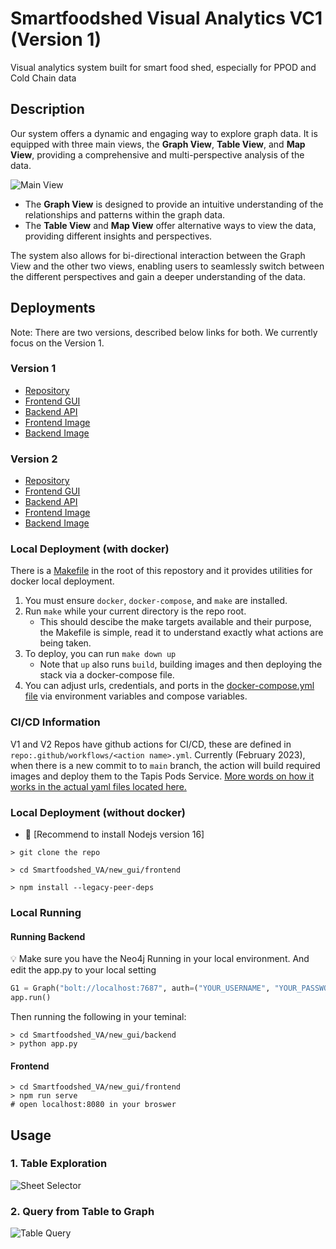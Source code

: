 # Smartfoodshed Visual Analytics VC1 (Version 1)
Visual analytics system built for smart food shed, especially for PPOD and Cold Chain data
## Description 
Our system offers a dynamic and engaging way to explore graph data. It is equipped with three main views, the **Graph View**, **Table View**, and **Map View**, providing a comprehensive and multi-perspective analysis of the data. 

![Main View](https://github.com/ICICLE-ai/Smartfoodshed_VA_VC1/blob/main/frontend/src/assets/mainView.png?raw=true)

* The **Graph View** is designed to provide an intuitive understanding of the relationships and patterns within the graph data. 
* The **Table View** and **Map View** offer alternative ways to view the data, providing different insights and perspectives. 
  
The system also allows for bi-directional interaction between the Graph View and the other two views, enabling users to seamlessly switch between the different perspectives and gain a deeper understanding of the data.


## Deployments
Note: There are two versions, described below links for both. We currently focus on the Version 1. 
### Version 1
* [Repository](https://github.com/ICICLE-ai/Smartfoodshed_VA_VC1)  
* [Frontend GUI](https://vaapifrontend.pods.icicle.tapis.io/)  
* [Backend API](https://vaapibackend.pods.icicle.tapis.io/)
* [Frontend Image](https://hub.docker.com/r/notchristiangarcia/vaapi-v1-f/)  
* [Backend Image](https://hub.docker.com/r/notchristiangarcia/vaapi-v1-b/)

### Version 2
* [Repository](https://github.com/ICICLE-ai/Smartfoodshed_VA_Flow)  
* [Frontend GUI](https://vaapi.pods.icicle.tapis.io/)  
* [Backend API](https://vaapiback.pods.icicle.tapis.io/)
* [Frontend Image](https://hub.docker.com/r/tuyamei/va-frontend/)  
* [Backend Image](https://hub.docker.com/r/tuyamei/va-backend/)

<!-- # Developer Docs -->
### Local Deployment (with docker)
There is a [Makefile](https://github.com/ICICLE-ai/Smartfoodshed_VA_VC1/blob/main/Makefile) in the root of this repostory and it provides utilities for docker local deployment.
1. You must ensure `docker`, `docker-compose`, and `make` are installed.
2. Run `make` while your current directory is the repo root.
    - This should descibe the make targets available and their purpose, the Makefile is simple, read it to understand exactly what actions are being taken.
3. To deploy, you can run `make down up`
    - Note that `up` also runs `build`, building images and then deploying the stack via a docker-compose file.
4. You can adjust urls, credentials, and ports in the [docker-compose.yml file](https://github.com/ICICLE-ai/Smartfoodshed_VA_VC1/blob/main/docker-compose.yml) via environment variables and compose variables.

### CI/CD Information
V1 and V2 Repos have github actions for CI/CD, these are defined in `repo:.github/workflows/<action name>.yml`. Currently (February 2023), when there is a new commit to to `main` branch, the action will build required images and deploy them to the Tapis Pods Service. [More words on how it works in the actual yaml files located here.](https://github.com/ICICLE-ai/Smartfoodshed_VA_VC1/blob/main/.github/workflows/main-build-push-deploy-images.yml)
   
### Local Deployment (without docker)
* 📍 [Recommend to install Nodejs version 16]

```
> git clone the repo

> cd Smartfoodshed_VA/new_gui/frontend

> npm install --legacy-peer-deps
```

### Local Running 

#### Running Backend 
💡 Make sure you have the Neo4j Running in your local environment. And edit the app.py to your local setting 
```python
G1 = Graph("bolt://localhost:7687", auth=("YOUR_USERNAME", "YOUR_PASSWORD"), name="YOUR_DBNAME")
app.run()
```
Then running the following in your teminal: 
```
> cd Smartfoodshed_VA/new_gui/backend
> python app.py 
```
#### Frontend 
```
> cd Smartfoodshed_VA/new_gui/frontend
> npm run serve
# open localhost:8080 in your broswer
```
## Usage 
### 1. Table Exploration 
![Sheet Selector](https://github.com/ICICLE-ai/Smartfoodshed_VA_VC1/blob/main/frontend/src/assets/sheetSelector.png?raw=true)
### 2. Query from Table to Graph 
![Table Query](https://github.com/ICICLE-ai/Smartfoodshed_VA_VC1/blob/main/frontend/src/assets/tableQuery_AdobeExpress.gif?raw=true)

